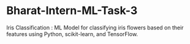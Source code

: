 # Bharat-Intern-ML-Task-3
Iris Classification : ML Model for classifying iris flowers based on their features using Python, scikit-learn, and TensorFlow.
